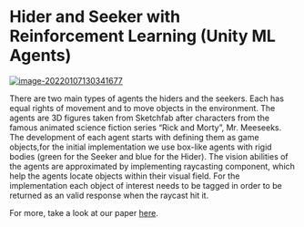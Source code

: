 # Hider and Seeker with Reinforcement Learning (Unity ML Agents)

<a href="https://ibb.co/1vMB99c"><img src="https://i.ibb.co/YRXJttg/image-20220107130341677.png" alt="image-20220107130341677" border="0"></a>

There  are  two  main  types  of  agents  the  hiders  and  the  seekers.  Each has equal rights of movement and to move objects in the environment.  The  agents  are  3D  figures  taken from Sketchfab after  characters  from  the  famous animated science fiction series “Rick and Morty”, Mr. Meeseeks. The development of each agent starts with defining them as game objects,for the initial implementation we use box-like agents with rigid bodies (green for the Seeker and blue for the Hider).  The vision abilities of the agents are approximated by implementing raycasting component, which help the agents locate objects within their visual field.  For the implementation each object of interest needs to be tagged in order to be returned as an valid response when the raycast hit it.

For more, take a look at our paper [here](https://drive.google.com/file/d/12wwRcMHF5alRkOfA5pQJiq3aoQJM1pZX/view?usp=sharing).
